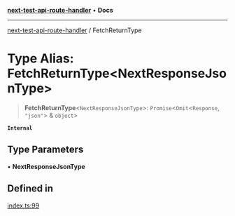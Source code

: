 [**next-test-api-route-handler**](../README.md) • **Docs**

***

[next-test-api-route-handler](../README.md) / FetchReturnType

# Type Alias: FetchReturnType\<NextResponseJsonType\>

> **FetchReturnType**\<`NextResponseJsonType`\>: `Promise`\<`Omit`\<`Response`, `"json"`\> & `object`\>

**`Internal`**

## Type Parameters

• **NextResponseJsonType**

## Defined in

[index.ts:99](https://github.com/Xunnamius/next-test-api-route-handler/blob/37c35c31591639add2ada76a3899ced1163c4aeb/src/index.ts#L99)
